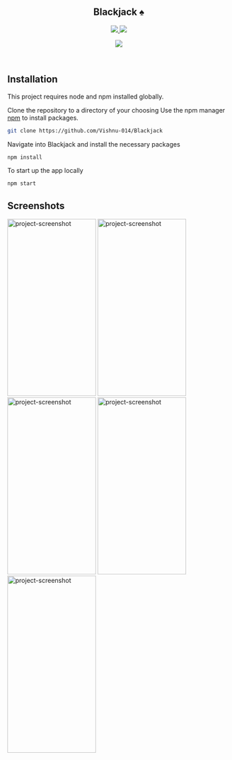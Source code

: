 <br>
<div align="center">
  <h2 align="center">Blackjack ♠️</h2>
</div>

<p align="center">
  <a href="[https://jaavascript](https://developer.mozilla.org/en-US/docs/Web/JavaScript)">
    <img src="https://img.shields.io/badge/JavaScript-323330?style=for-the-badge&logo=javascript&logoColor=F7DF1E">
  </a>
  <a href="[https://reactnative.dev](https://reactnative.dev/)">
    <img src="https://img.shields.io/badge/react_native-%2320232a.svg?style=for-the-badge&logo=react&logoColor=%2361DAFB">
  </a>
</p>

<p align="center">
<img src="https://github.com/Vishnu-014/Blackjack/assets/42028686/a48d72b8-ccbb-44b3-ba7e-3815a73debf6">
</p>

<br>

## Installation

This project requires node and npm installed globally.

Clone the repository to a directory of your choosing
Use the npm manager [npm](https://nodejs.org/en) to install packages.

```bash
git clone https://github.com/Vishnu-014/Blackjack
```

Navigate into Blackjack and install the necessary packages

```bash
npm install
```

To start up the app locally

```bash
npm start
```

## Screenshots

<img src="https://github.com/Vishnu-014/Blackjack/assets/42028686/4e64df40-8860-4513-aa1f-404fa74e7702" alt="project-screenshot" width="200" height="400/">

<img src="https://github.com/Vishnu-014/Blackjack/assets/42028686/83da4775-1543-43df-8ec3-52bf4c678337" alt="project-screenshot" width="200" height="400/">

<img src="https://github.com/Vishnu-014/Blackjack/assets/42028686/0397bad7-8f1d-4531-9795-0215f0078866" alt="project-screenshot" width="200" height="400/">

<img src="https://github.com/Vishnu-014/Blackjack/assets/42028686/f007b563-9dc2-4af4-a2cb-e13a15a22764" alt="project-screenshot" width="200" height="400/">

<img src="https://github.com/Vishnu-014/Blackjack/assets/42028686/9fb6f503-2970-4f41-804d-ce35544ba6da" alt="project-screenshot" width="200" height="400/">
